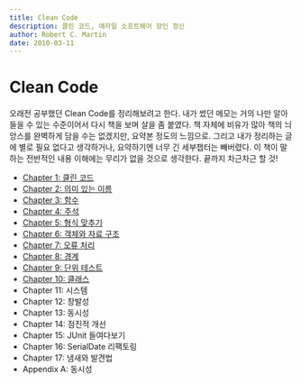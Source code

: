 ```yaml
---
title: Clean Code
description: 클린 코드, 애자일 소프트웨어 장인 정신
author: Robert C. Martin
date: 2010-03-11
---
```


# Clean Code

오래전 공부했던 Clean Code를 정리해보려고 한다. 내가 썼던 메모는 거의 나만 알아들을 수 있는 수준이어서 다시 책을 보며 살을 좀 붙였다. 책 자체에 비유가 많아 책의 늬앙스를 완벽하게 담을 수는 없겠지만, 요약본 정도의 느낌으로. 그리고 내가 정리하는 글에 별로 필요 없다고 생각하거나, 요약하기엔 너무 긴 세부챕터는 빼버렸다. 이 책이 말하는 전반적인 내용 이해에는 무리가 없을 것으로 생각한다. 끝까지 차근차근 할 것!

* [Chapter 1: 클린 코드](chapter01-clean-code.md)
* [Chapter 2: 의미 있는 이름](chapter02-meaningful-names.md)
* [Chapter 3: 함수](chapter03-functions.md)
* [Chapter 4: 주석](chapter04-comments.md)
* [Chapter 5: 형식 맞추기](chapter05-formatting.md)
* [Chapter 6: 객체와 자료 구조](chapter06-objects-and-data-structures.md)
* [Chapter 7: 오류 처리](chapter07-error-handling.md)
* [Chapter 8: 경계](chapter08-boundaries.md)
* [Chapter 9: 단위 테스트](chapter09-unit-tests.md)
* [Chapter 10: 클래스](chapter10-classes.md)
* Chapter 11: 시스템
* Chapter 12: 창발성
* Chapter 13: 동시성
* Chapter 14: 점진적 개선
* Chapter 15: JUnit 들여다보기
* Chapter 16: SerialDate 리팩토링
* Chapter 17: 냄새와 발견법
* Appendix A: 동시성

